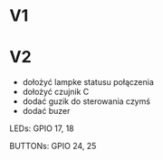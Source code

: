 # V1

# V2

- dołożyć lampke statusu połączenia
- dołożyć czujnik C
- dodać guzik do sterowania czymś
- dodać buzer



LEDs:
GPIO 17, 18

BUTTONs:
GPIO 24, 25